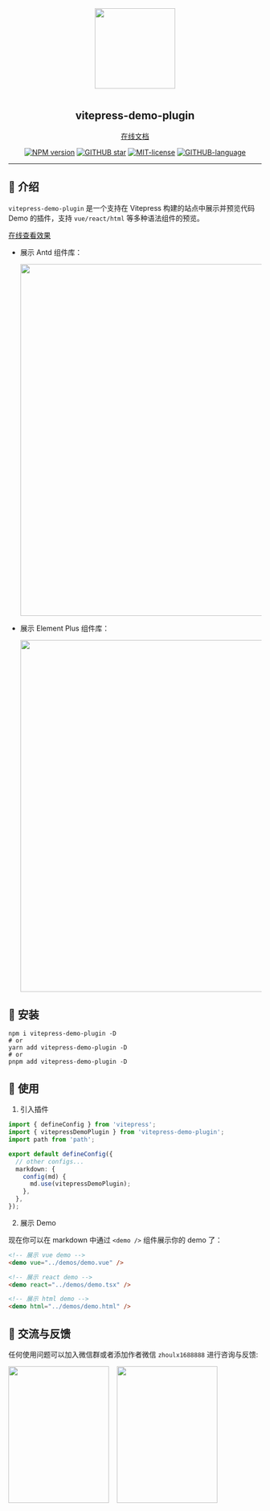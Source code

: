 <div align="center">
<img src="https://cdn.jsdelivr.net/gh/zh-lx/static-img/vitepress-demo-plugin/logo.svg" width="160px" style="margin-bottom: 12px;" />

<p align="center">
  <h2>vitepress-demo-plugin</h2>
  <a href="https://vitepress-demo.fe-dev.cn">在线文档</a>
</p>

[![NPM version](https://img.shields.io/npm/v/vitepress-demo-plugin.svg)](https://www.npmjs.com/package/vitepress-demo-plugin)
[![GITHUB star](https://img.shields.io/github/stars/zh-lx/vitepress-demo-plugin?style=flat&label=%E2%AD%90%EF%B8%8F%20stars)](https://github.com/zh-lx/vitepress-demo-plugin)
[![MIT-license](https://img.shields.io/npm/l/vitepress-demo-plugin.svg)](https://opensource.org/licenses/MIT)
[![GITHUB-language](https://img.shields.io/github/languages/top/zh-lx/vitepress-demo-plugin?logoColor=purple&color=purple)](https://github.com/zh-lx/vitepress-demo-plugin)

</div>

<hr />

## 📖 介绍

`vitepress-demo-plugin` 是一个支持在 Vitepress 构建的站点中展示并预览代码 Demo 的插件，支持 `vue/react/html` 等多种语法组件的预览。

[在线查看效果](https://vitepress-demo.fe-dev.cn/components/antd.html)

- 展示 Antd 组件库：

  <img src="https://github.com/user-attachments/assets/c036951e-930e-405f-bd91-45410080f8be" width="700" />

- 展示 Element Plus 组件库：

  <img src="https://github.com/user-attachments/assets/06458d8f-d8d3-4e33-aefd-184d5610fc53" width="700" />

## 🚀 安装

```shell
npm i vitepress-demo-plugin -D
# or
yarn add vitepress-demo-plugin -D
# or
pnpm add vitepress-demo-plugin -D
```

## 🌈 使用

1. 引入插件

  ```ts
  import { defineConfig } from 'vitepress';
  import { vitepressDemoPlugin } from 'vitepress-demo-plugin'; 
  import path from 'path';

  export default defineConfig({
    // other configs...
    markdown: { 
      config(md) { 
        md.use(vitepressDemoPlugin); 
      }, 
    }, 
  });
  ```

2. 展示 Demo

  现在你可以在 markdown 中通过 `<demo />` 组件展示你的 demo 了：

  ```html
  <!-- 展示 vue demo -->
  <demo vue="../demos/demo.vue" />

  <!-- 展示 react demo -->
  <demo react="../demos/demo.tsx" />

  <!-- 展示 html demo -->
  <demo html="../demos/demo.html" />
  ```

## 📧 交流与反馈

任何使用问题可以加入微信群或者添加作者微信 `zhoulx1688888` 进行咨询与反馈:

<div style="display: flex; column-gap: 16px; row-gap: 16px; flex-wrap: wrap;">
  <img src="https://cdn.jsdelivr.net/gh/zh-lx/static-img/vitepress-demo-plugin/wx-group.jpg" width="200" height="272" />
  <img src="https://cdn.jsdelivr.net/gh/zh-lx/static-img/code-inspector/wx-qrcode.jpg" width="200" height="272" />
</div>

